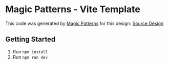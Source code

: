 # Magic Patterns - Vite Template

This code was generated by [Magic Patterns](https://magicpatterns.com) for this design: [Source Design](https://www.magicpatterns.com/c/qvktbnsisfbvxpe61xhu8u)

## Getting Started

1. Run `npm install`
2. Run `npm run dev`
